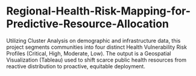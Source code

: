 # Regional-Health-Risk-Mapping-for-Predictive-Resource-Allocation
Utilizing Cluster Analysis on demographic and infrastructure data, this project segments communities into four distinct Health Vulnerability Risk Profiles (Critical, High, Moderate, Low). The output is a Geospatial Visualization (Tableau) used to shift scarce public health resources from reactive distribution to proactive, equitable deployment.
